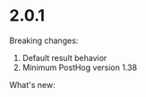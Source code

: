 # 2.0.1

Breaking changes:

1. Default result behavior
2. Minimum PostHog version 1.38

What's new:

